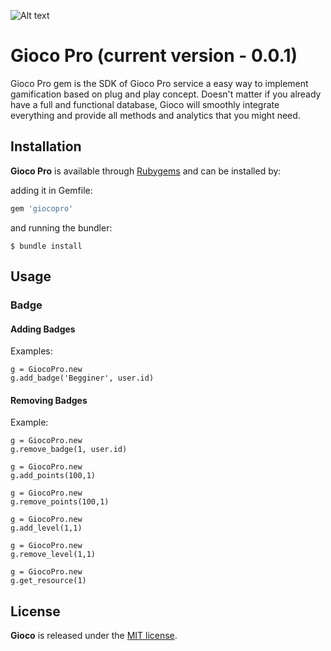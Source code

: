 ![Alt text](http://joaomdmoura.github.io/gioco/assets/images/logo.png "A gamification gem for Ruby on Rails applications")

# Gioco Pro (current version - 0.0.1)
Gioco Pro gem is the SDK of Gioco Pro service a easy way to implement gamification based on plug and play concept. Doesn't matter if you already have a full and functional database, Gioco will smoothly integrate everything and provide all methods and analytics that you might need.

## Installation

**Gioco Pro** is available through [Rubygems](http://rubygems.org/gems/giocopro) and can be installed by:

adding it in Gemfile:

```ruby
gem 'giocopro'
```

and running the bundler:

    $ bundle install

## Usage

### Badge

#### Adding Badges

Examples:

    g = GiocoPro.new
    g.add_badge('Begginer', user.id)

#### Removing Badges

Example:

    g = GiocoPro.new
    g.remove_badge(1, user.id)

    g = GiocoPro.new
    g.add_points(100,1)

    g = GiocoPro.new
    g.remove_points(100,1)

    g = GiocoPro.new
    g.add_level(1,1)

    g = GiocoPro.new
    g.remove_level(1,1)

    g = GiocoPro.new
    g.get_resource(1)

## License

**Gioco** is released under the [MIT license](www.opensource.org/licenses/MIT).